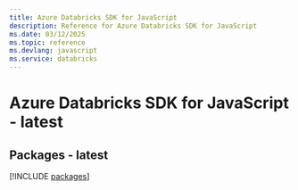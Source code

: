 ```yaml
---
title: Azure Databricks SDK for JavaScript
description: Reference for Azure Databricks SDK for JavaScript
ms.date: 03/12/2025
ms.topic: reference
ms.devlang: javascript
ms.service: databricks
---
```

# Azure Databricks SDK for JavaScript - latest
## Packages - latest
[!INCLUDE [packages](databricks-index.md)]